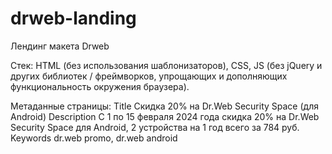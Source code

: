 # drweb-landing

Лендинг макета Drweb

Стек:
HTML (без использования шаблонизаторов),
CSS,
JS (без jQuery и других библиотек / фреймворков, упрощающих и дополняющих функциональность окружения браузера).

Метаданные страницы:
Title Скидка 20% на Dr.Web Security Space (для Android)
Description С 1 по 15 февраля 2024 года скидка 20% на Dr.Web Security Space для Android, 2 устройства на 1 год всего за 784 руб.
Keywords dr.web promo, dr.web android

